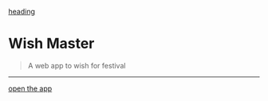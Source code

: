 [heading](https://source.unsplash.com/1600x900/?nature,water)
# Wish Master
> A web app to wish for festival 
***
[open the app](http://festivewish.herokuapp.com "open it")
